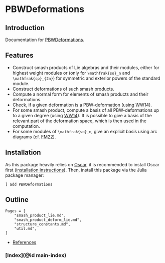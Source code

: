 # PBWDeformations

## Introduction
Documentation for [PBWDeformations](https://gitlab.com/johannesflake/PBWDeformations.jl).

## Features
- Construct smash products of Lie algebras and their modules, either for highest weight modules or (only for ``\mathfrak{so}_n`` and ``\mathfrak{sp}_{2n}``) for symmetric and exterior powers of the standard module.
- Construct deformations of such smash products.
- Compute a normal form for elements of smash products and their deformations.
- Check, if a given deformation is a PBW-deformation (using [WW14](@cite)).
- For some smash product, compute a basis of all PBW-deformations up to a given degree (using [WW14](@cite)). It is possible to give a basis of the relevant part of the deformation space, which is then used in the computation.
- For some modules of ``\mathfrak{so}_n``, give an explicit basis using arc diagrams (cf. [FM22](@cite)).

## Installation
As this package heavily relies on [Oscar](https://oscar.computeralgebra.de/), it is recommended to install Oscar first ([installation instructions](https://oscar.computeralgebra.de/install/)). Then, install this package via the Julia package manager:
```
] add PBWDeformations
```

## Outline
```@contents
Pages = [
    "smash_product_lie.md",
    "smash_product_deform_lie.md",
    "structure_constants.md",
    "util.md",
]
```
- [References](@ref)

### [Index](@id main-index)
```@index
```

